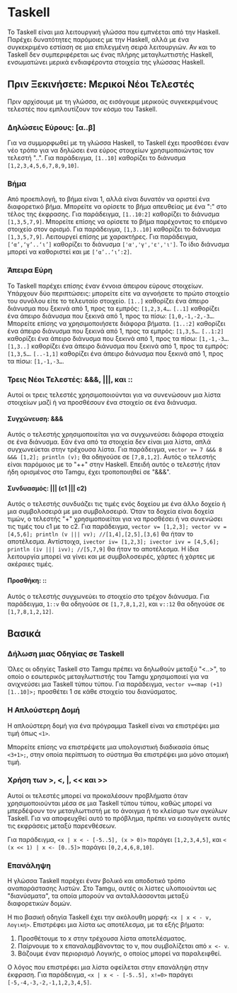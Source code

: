 # Taskell

Το Taskell είναι μια λειτουργική γλώσσα που εμπνέεται από την Haskell. Παρέχει δυνατότητες παρόμοιες με την Haskell, αλλά με ένα συγκεκριμένο εστίαση σε μια επιλεγμένη σειρά λειτουργιών. Αν και το Taskell δεν συμπεριφέρεται ως ένας πλήρης μεταγλωττιστής Haskell, ενσωματώνει μερικά ενδιαφέροντα στοιχεία της γλώσσας Haskell.

## Πριν Ξεκινήσετε: Μερικοί Νέοι Τελεστές

Πριν αρχίσουμε με τη γλώσσα, ας εισάγουμε μερικούς συγκεκριμένους τελεστές που εμπλουτίζουν τον κόσμο του Taskell.

### Δηλώσεις Εύρους: [α..β]

Για να συμμορφωθεί με τη γλώσσα Haskell, το Taskell έχει προσθέσει έναν νέο τρόπο για να δηλώσει ένα εύρος στοιχείων χρησιμοποιώντας τον τελεστή "..". Για παράδειγμα, `[1..10]` καθορίζει το διάνυσμα `[1,2,3,4,5,6,7,8,9,10]`.

### Βήμα

Από προεπιλογή, το βήμα είναι 1, αλλά είναι δυνατόν να οριστεί ένα διαφορετικό βήμα. Μπορείτε να ορίσετε το βήμα απευθείας με ένα ":" στο τέλος της έκφρασης. Για παράδειγμα, `[1..10:2]` καθορίζει το διάνυσμα `[1,3,5,7,9]`. Μπορείτε επίσης να ορίσετε το βήμα παρέχοντας το επόμενο στοιχείο στον ορισμό. Για παράδειγμα, `[1,3..10]` καθορίζει το διάνυσμα `[1,3,5,7,9]`. Λειτουργεί επίσης με χαρακτήρες. Για παράδειγμα, `[‘α’,‘γ’..‘ι’]` καθορίζει το διάνυσμα `['α','γ','ε','ι']`. Το ίδιο διάνυσμα μπορεί να καθοριστεί και με `[‘α’..‘ι’:2]`.

### Άπειρα Εύρη

Το Taskell παρέχει επίσης έναν έννοια άπειρου εύρους στοιχείων. Υπάρχουν δύο περιπτώσεις: μπορείτε είτε να αγνοήσετε το πρώτο στοιχείο του συνόλου είτε το τελευταίο στοιχείο. `[1..]` καθορίζει ένα άπειρο διάνυσμα που ξεκινά από 1, προς τα εμπρός: `[1,2,3,4…`. `[..1]` καθορίζει ένα άπειρο διάνυσμα που ξεκινά από 1, προς τα πίσω: `[1,0,-1,-2,-3…`. Μπορείτε επίσης να χρησιμοποιήσετε διάφορα βήματα. `[1..:2]` καθορίζει ένα άπειρο διάνυσμα που ξεκινά από 1, προς τα εμπρός: `[1,3,5…`. `[..1:2]` καθορίζει ένα άπειρο διάνυσμα που ξεκινά από 1, προς τα πίσω: `[1,-1,-3…`. `[1,3..]` καθορίζει ένα άπειρο διάνυσμα που ξεκινά από 1, προς τα εμπρός: `[1,3,5…`. `[..-1,1]` καθορίζει ένα άπειρο διάνυσμα που ξεκινά από 1, προς τα πίσω: `[1,-1,-3…`.

### Τρεις Νέοι Τελεστές: &&&, |||, και ::

Αυτοί οι τρεις τελεστές χρησιμοποιούνται για να συνενώσουν μια λίστα στοιχείων μαζί ή να προσθέσουν ένα στοιχείο σε ένα διάνυσμα.

#### Συγχώνευση: &&&

Αυτός ο τελεστής χρησιμοποιείται για να συγχωνεύσει διάφορα στοιχεία σε ένα διάνυσμα. Εάν ένα από τα στοιχεία δεν είναι μια λίστα, απλά συγχωνεύεται στην τρέχουσα λίστα. Για παράδειγμα, `vector v= 7 &&& 8 &&& [1,2]; println (v);` θα οδηγούσε σε `[7,8,1,2]`. Αυτός ο τελεστής είναι παρόμοιος με το "++" στην Haskell. Επειδή αυτός ο τελεστής ήταν ήδη ορισμένος στο Tamgu, έχει τροποποιηθεί σε "&&&".

#### Συνδυασμός: ||| (c1 ||| c2)

Αυτός ο τελεστής συνδυάζει τις τιμές ενός δοχείου με ένα άλλο δοχείο ή μια συμβολοσειρά με μια συμβολοσειρά. Όταν τα δοχεία είναι δοχεία τιμών, ο τελεστής "+" χρησιμοποιείται για να προσθέσει ή να συνενώσει τις τιμές του c1 με το c2. Για παράδειγμα, `vector v= [1,2,3]; vector vv = [4,5,6]; println (v ||| vv); //[1,4],[2,5],[3,6]` θα ήταν το αποτέλεσμα. Αντίστοιχα, `ivector iv= [1,2,3]; ivector ivv = [4,5,6]; println (iv ||| ivv); //[5,7,9]` θα ήταν το αποτέλεσμα. Η ίδια λειτουργία μπορεί να γίνει και με συμβολοσειρές, χάρτες ή χάρτες με ακέραιες τιμές.

#### Προσθήκη: ::

Αυτός ο τελεστής συγχωνεύει το στοιχείο στο τρέχον διάνυσμα. Για παράδειγμα, `1::v` θα οδηγούσε σε `[1,7,8,1,2]`, και `v::12` θα οδηγούσε σε `[1,7,8,1,2,12]`.

## Βασικά

### Δήλωση μιας Οδηγίας σε Taskell

Όλες οι οδηγίες Taskell στο Tamgu πρέπει να δηλωθούν μεταξύ "<..>", το οποίο ο εσωτερικός μεταγλωττιστής του Tamgu χρησιμοποιεί για να ανιχνεύσει μια Taskell τύπου τύπου. Για παράδειγμα, `vector v=<map (+1) [1..10]>;` προσθέτει 1 σε κάθε στοιχείο του διανύσματος.

### Η Απλούστερη Δομή

Η απλούστερη δομή για ένα πρόγραμμα Taskell είναι να επιστρέψει μια τιμή όπως `<1>`.

Μπορείτε επίσης να επιστρέψετε μια υπολογιστική διαδικασία όπως `<3+1>;`, στην οποία περίπτωση το σύστημα θα επιστρέψει μια μόνο ατομική τιμή.

### Χρήση των >, <, |, << και >>

Αυτοί οι τελεστές μπορεί να προκαλέσουν προβλήματα όταν χρησιμοποιούνται μέσα σε μια Taskell τύπου τύπου, καθώς μπορεί να μπερδέψουν τον μεταγλωττιστή με το άνοιγμα ή το κλείσιμο των αγκύλων Taskell. Για να αποφευχθεί αυτό το πρόβλημα, πρέπει να εισαγάγετε αυτές τις εκφράσεις μεταξύ παρενθέσεων.

Για παράδειγμα, `<x | x < - [-5..5], (x > 0)>` παράγει `[1,2,3,4,5]`, και `< (x << 1) | x <- [0..5]>` παράγει `[0,2,4,6,8,10]`.

### Επανάληψη

Η γλώσσα Taskell παρέχει έναν βολικό και αποδοτικό τρόπο αναπαράστασης λιστών. Στο Tamgu, αυτές οι λίστες υλοποιούνται ως "διανύσματα", τα οποία μπορούν να ανταλλάσσονται μεταξύ διαφορετικών δομών.

Η πιο βασική οδηγία Taskell έχει την ακόλουθη μορφή: `<x | x < - v, Λογική>`. Επιστρέφει μια λίστα ως αποτέλεσμα, με τα εξής βήματα:

1. Προσθέτουμε το x στην τρέχουσα λίστα αποτελέσματος.
2. Παίρνουμε το x επαναλαμβάνοντας το v, που συμβολίζεται από `x <- v`.
3. Βάζουμε έναν περιορισμό Λογικής, ο οποίος μπορεί να παραλειφθεί.

Ο λόγος που επιστρέφει μια λίστα οφείλεται στην επανάληψη στην έκφραση. Για παράδειγμα, `<x | x < - [-5..5], x!=0>` παράγει `[-5,-4,-3,-2,-1,1,2,3,4,5]`.